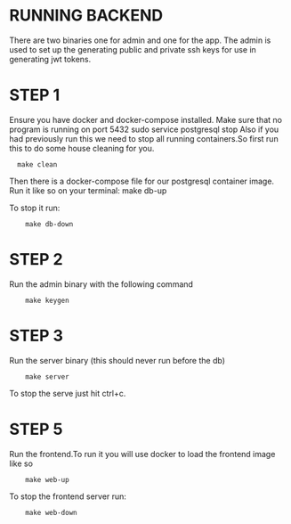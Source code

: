 RUNNING BACKEND
===============
There are two binaries one for admin and one for the app. The admin is used to set up the generating public and private ssh keys for use in generating jwt tokens.

STEP 1
======
Ensure you have docker and docker-compose installed.
Make sure that no program is running on port 5432
      sudo service postgresql stop
Also if you had previously run this we need to stop all running containers.So first run this to do some house cleaning for you.
      
      make clean

Then there is a docker-compose file for our postgresql container image. 
Run it like so on your terminal:
        make db-up
        
To stop it run:

        make db-down

STEP 2
======
Run the admin binary with the following command

        make keygen

STEP 3
======
Run the server binary (this should never run before the db)

        make server
        
To stop the serve just hit ctrl+c.

STEP 5
=======
Run the frontend.To run it you will use docker to load the frontend image like so 

        make web-up
 
To stop the frontend server run:

        make web-down
